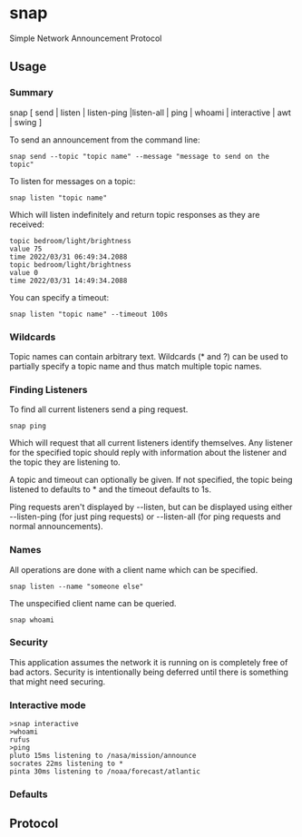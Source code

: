 # snap
Simple Network Announcement Protocol

## Usage

### Summary
snap [ send | listen | listen-ping |listen-all | ping | whoami | interactive | awt | swing ]

To send an announcement from the command line:
```
snap send --topic "topic name" --message "message to send on the topic"
```

To listen for messages on a topic:
```
snap listen "topic name"
```

Which will listen indefinitely and return topic responses as they are received:
```
topic bedroom/light/brightness
value 75
time 2022/03/31 06:49:34.2088
topic bedroom/light/brightness
value 0
time 2022/03/31 14:49:34.2088
```

You can specify a timeout:
```
snap listen "topic name" --timeout 100s
```

### Wildcards

Topic names can contain arbitrary text. Wildcards (* and ?) can be used to partially specify a topic name
and thus match multiple topic names.

### Finding Listeners
To find all current listeners send a ping request.
```
snap ping
```

Which will request that all current listeners identify themselves.
Any listener for the specified topic should reply with information about the listener and the topic they are listening to.

A topic and timeout can optionally be given.
If not specified, the topic being listened to defaults to * and the timeout defaults to 1s.

Ping requests aren't displayed by --listen, but can be displayed using either --listen-ping (for just ping requests)
or --listen-all (for ping requests and normal announcements).

### Names
All operations are done with a client name which can be specified.
```
snap listen --name "someone else"
```

The unspecified client name can be queried.
```
snap whoami
```

### Security
This application assumes the network it is running on is completely free of bad actors.
Security is intentionally being deferred until there is something that might need securing.

### Interactive mode
```
>snap interactive
>whoami
rufus
>ping
pluto 15ms listening to /nasa/mission/announce
socrates 22ms listening to *
pinta 30ms listening to /noaa/forecast/atlantic
```

### Defaults


## Protocol

